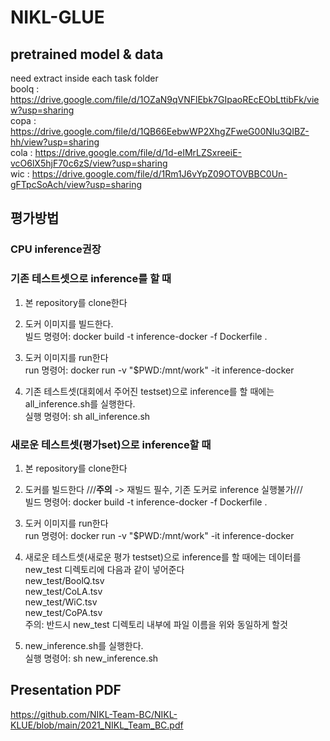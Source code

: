 # NIKL-GLUE

## pretrained model & data  
need extract inside each task folder  
boolq : https://drive.google.com/file/d/1OZaN9qVNFlEbk7GIpaoREcEObLttibFk/view?usp=sharing  
copa : https://drive.google.com/file/d/1QB66EebwWP2XhgZFweG00NIu3QIBZ-hh/view?usp=sharing  
cola : https://drive.google.com/file/d/1d-eIMrLZSxreeiE-vcO6lX5hjF70c6zS/view?usp=sharing  
wic : https://drive.google.com/file/d/1Rm1J6vYpZ09OTOVBBC0Un-gFTpcSoAch/view?usp=sharing  

## 평가방법
### CPU inference권장

### 기존 테스트셋으로 inference를 할 때
1. 본 repository를 clone한다  

2. 도커 이미지를 빌드한다.  
 빌드 명령어: docker build -t inference-docker -f Dockerfile .  

3. 도커 이미지를 run한다  
 run 명령어: docker run -v "$PWD:/mnt/work" -it inference-docker  

4. 기존 테스트셋(대회에서 주어진 testset)으로 inference를 할 때에는 all_inference.sh를 실행한다.  
 실행 명령어: sh all_inference.sh  

### 새로운 테스트셋(평가set)으로 inference할 때  

1. 본 repository를 clone한다  

2. 도커를 빌드한다 ///****주의**** -> 재빌드 필수, 기존 도커로 inference 실행불가///  
 빌드 명령어: docker build -t inference-docker -f Dockerfile .  

3. 도커 이미지를 run한다  
 run 명령어: docker run -v "$PWD:/mnt/work" -it inference-docker  

4. 새로운 테스트셋(새로운 평가 testset)으로 inference를 할 때에는 데이터를 new_test 디렉토리에 다음과 같이 넣어준다  
 new_test/BoolQ.tsv  
 new_test/CoLA.tsv  
 new_test/WiC.tsv  
 new_test/CoPA.tsv  
주의: 반드시 new_test 디렉토리 내부에 파일 이름을 위와 동일하게 할것  

5. new_inference.sh를 실행한다.  
 실행 명령어: sh new_inference.sh  

## Presentation PDF
https://github.com/NIKL-Team-BC/NIKL-KLUE/blob/main/2021_NIKL_Team_BC.pdf  
